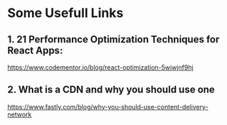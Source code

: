 # Some Usefull Links

## 1. 21 Performance Optimization Techniques for React Apps:

https://www.codementor.io/blog/react-optimization-5wiwjnf9hj


## 2. What is a CDN and why you should use one
https://www.fastly.com/blog/why-you-should-use-content-delivery-network
